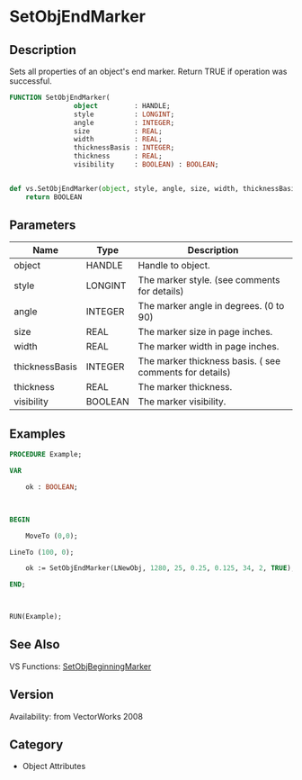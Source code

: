 # SetObjEndMarker

## Description
Sets all properties of an object's end marker. Return TRUE if operation was successful.

```pascal
FUNCTION SetObjEndMarker(
				object         : HANDLE;
				style          : LONGINT;
				angle          : INTEGER;
				size           : REAL;
				width          : REAL;
				thicknessBasis : INTEGER;
				thickness      : REAL;
				visibility     : BOOLEAN) : BOOLEAN;
```

```python

def vs.SetObjEndMarker(object, style, angle, size, width, thicknessBasis, thickness, visibility):
    return BOOLEAN
```

## Parameters
|Name|Type|Description|
|---|---|---|
|object|HANDLE|Handle to object.|
|style|LONGINT|The marker style. (see comments for details)|
|angle|INTEGER|The marker angle in degrees. (0 to 90)|
|size|REAL|The marker size in page inches.|
|width|REAL|The marker width in page inches.|
|thicknessBasis|INTEGER|The marker thickness basis. ( see comments for details)|
|thickness|REAL|The marker thickness.|
|visibility|BOOLEAN|The marker visibility.|

## Examples
```pascal
PROCEDURE Example;

VAR

	ok : BOOLEAN;

	

BEGIN

	MoveTo (0,0);

LineTo (100, 0);

	ok := SetObjEndMarker(LNewObj, 1280, 25, 0.25, 0.125, 34, 2, TRUE);	

END;



RUN(Example);


```

## See Also
VS Functions:
[SetObjBeginningMarker](SetObjBeginningMarker.md)

## Version
Availability: from VectorWorks 2008
## Category
* Object Attributes

